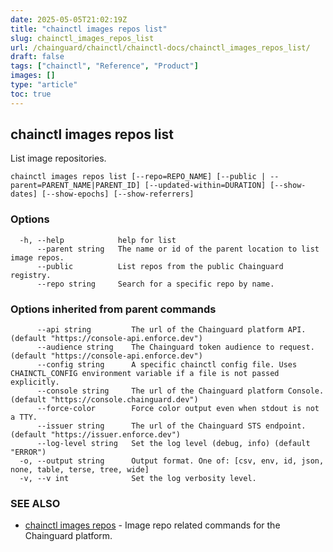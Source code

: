 ```yaml
---
date: 2025-05-05T21:02:19Z
title: "chainctl images repos list"
slug: chainctl_images_repos_list
url: /chainguard/chainctl/chainctl-docs/chainctl_images_repos_list/
draft: false
tags: ["chainctl", "Reference", "Product"]
images: []
type: "article"
toc: true
---
```

## chainctl images repos list

List image repositories.

```
chainctl images repos list [--repo=REPO_NAME] [--public | --parent=PARENT_NAME|PARENT_ID] [--updated-within=DURATION] [--show-dates] [--show-epochs] [--show-referrers]
```

### Options

```
  -h, --help            help for list
      --parent string   The name or id of the parent location to list image repos.
      --public          List repos from the public Chainguard registry.
      --repo string     Search for a specific repo by name.
```

### Options inherited from parent commands

```
      --api string         The url of the Chainguard platform API. (default "https://console-api.enforce.dev")
      --audience string    The Chainguard token audience to request. (default "https://console-api.enforce.dev")
      --config string      A specific chainctl config file. Uses CHAINCTL_CONFIG environment variable if a file is not passed explicitly.
      --console string     The url of the Chainguard platform Console. (default "https://console.chainguard.dev")
      --force-color        Force color output even when stdout is not a TTY.
      --issuer string      The url of the Chainguard STS endpoint. (default "https://issuer.enforce.dev")
      --log-level string   Set the log level (debug, info) (default "ERROR")
  -o, --output string      Output format. One of: [csv, env, id, json, none, table, terse, tree, wide]
  -v, --v int              Set the log verbosity level.
```

### SEE ALSO

* [chainctl images repos](/chainguard/chainctl/chainctl-docs/chainctl_images_repos/)	 - Image repo related commands for the Chainguard platform.

